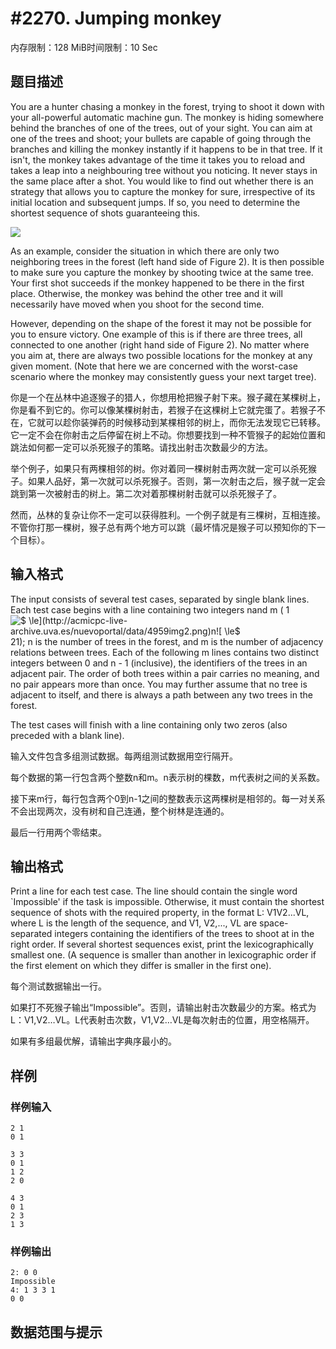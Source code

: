 # #2270. Jumping monkey

内存限制：128 MiB时间限制：10 Sec

## 题目描述

You are a hunter chasing a monkey in the forest, trying to shoot it down with your all-powerful automatic machine gun. The monkey is hiding somewhere behind the branches of one of the trees, out of your sight. You can aim at one of the trees and shoot; your bullets are capable of going through the branches and killing the monkey instantly if it happens to be in that tree. If it isn't, the monkey takes advantage of the time it takes you to reload and takes a leap into a neighbouring tree without you noticing. It never stays in the same place after a shot. You would like to find out whether there is an strategy that allows you to capture the monkey for sure, irrespective of its initial location and subsequent jumps. If so, you need to determine the shortest sequence of shots guaranteeing this.

![](http://acmicpc-live-archive.uva.es/nuevoportal/data/p4959.jpg)

As an example, consider the situation in which there are only two neighboring trees in the forest (left hand side of Figure 2). It is then possible to make sure you capture the monkey by shooting twice at the same tree. Your first shot succeeds if the monkey happened to be there in the first place. Otherwise, the monkey was behind the other tree and it will necessarily have moved when you shoot for the second time.

However, depending on the shape of the forest it may not be possible for you to ensure victory. One example of this is if there are three trees, all connected to one another (right hand side of Figure 2). No matter where you aim at, there are always two possible locations for the monkey at any given moment. (Note that here we are concerned with the worst-case scenario where the monkey may consistently guess your next target tree).

你是一个在丛林中追逐猴子的猎人，你想用枪把猴子射下来。猴子藏在某棵树上，你是看不到它的。你可以像某棵树射击，若猴子在这棵树上它就完蛋了。若猴子不在，它就可以趁你装弹药的时候移动到某棵相邻的树上，而你无法发现它已转移。它一定不会在你射击之后停留在树上不动。你想要找到一种不管猴子的起始位置和跳法如何都一定可以杀死猴子的策略。请找出射击次数最少的方法。

举个例子，如果只有两棵相邻的树。你对着同一棵树射击两次就一定可以杀死猴子。如果人品好，第一次就可以杀死猴子。否则，第一次射击之后，猴子就一定会跳到第一次被射击的树上。第二次对着那棵树射击就可以杀死猴子了。

然而，丛林的复杂让你不一定可以获得胜利。一个例子就是有三棵树，互相连接。不管你打那一棵树，猴子总有两个地方可以跳（最坏情况是猴子可以预知你的下一个目标）。

## 输入格式

The input consists of several test cases, separated by single blank lines. Each test case begins with a line containing two integers nand m ( 1![$ \le$](http://acmicpc-live-archive.uva.es/nuevoportal/data/4959img2.png)n![$ \le$](http://acmicpc-live-archive.uva.es/nuevoportal/data/4959img2.png)21); n is the number of trees in the forest, and m is the number of adjacency relations between trees. Each of the following m lines contains two distinct integers between 0 and n - 1 (inclusive), the identifiers of the trees in an adjacent pair. The order of both trees within a pair carries no meaning, and no pair appears more than once. You may further assume that no tree is adjacent to itself, and there is always a path between any two trees in the forest.

The test cases will finish with a line containing only two zeros (also preceded with a blank line).

输入文件包含多组测试数据。每两组测试数据用空行隔开。

每个数据的第一行包含两个整数n和m。n表示树的棵数，m代表树之间的关系数。

接下来m行，每行包含两个0到n-1之间的整数表示这两棵树是相邻的。每一对关系不会出现两次，没有树和自己连通，整个树林是连通的。

最后一行用两个零结束。

## 输出格式

Print a line for each test case. The line should contain the single word `Impossible' if the task is impossible. Otherwise, it must contain the shortest sequence of shots with the required property, in the format L:  V1V2...VL, where L is the length of the sequence, and V1, V2,..., VL are space-separated integers containing the identifiers of the trees to shoot at in the right order. If several shortest sequences exist, print the lexicographically smallest one. (A sequence is smaller than another in lexicographic order if the first element on which they differ is smaller in the first one).

每个测试数据输出一行。

如果打不死猴子输出&ldquo;Impossible&rdquo;。否则，请输出射击次数最少的方案。格式为L：V1,V2&hellip;VL。L代表射击次数，V1,V2&hellip;VL是每次射击的位置，用空格隔开。

如果有多组最优解，请输出字典序最小的。

## 样例

### 样例输入

    
    2 1
    0 1
    
    3 3
    0 1
    1 2
    2 0
    
    4 3
    0 1
    2 3
    1 3
    
    
    

### 样例输出

    
    2: 0 0
    Impossible
    4: 1 3 3 1
    0 0
    
    

## 数据范围与提示
